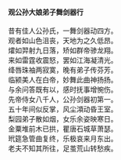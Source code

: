 #### 观公孙大娘弟子舞剑器行

昔有佳人公孙氏，一舞剑器动四方。  
观者如山色沮丧，天地为之久低昂。  
㸌如羿射九日落，矫如群帝骖龙翔。  
来如雷霆收震怒，罢如江海凝清光。  
绛唇珠袖两寂寞，晚有弟子传芬芳。  
临颍美人在白帝，妙舞此曲神扬扬。  
与余问答既有以，感时抚事增惋伤。  
先帝侍女八千人，公孙剑器初第一。  
五十年间似反掌，风尘澒动昏王室。  
梨园弟子散如烟，女乐余姿映寒日。  
金粟堆前木已拱，瞿唐石城草萧瑟。  
玳筵急管曲复终，乐极哀来月东出。  
老夫不知其所往，足茧荒山转愁疾。
